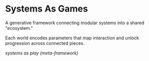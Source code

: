 # Systems As Games

A generative framework connecting modular systems into a shared "ecosystem."

Each world encodes parameters that map interaction and unlock progression across connected pieces.

_systems as play (meta-framework)_